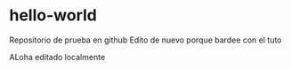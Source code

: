 # hello-world
Repositorio de prueba en github
Edito de nuevo porque bardee con el tuto

ALoha editado localmente